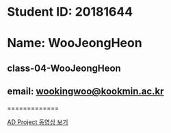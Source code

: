 # Student ID: 20181644
# Name: WooJeongHeon
## class-04-WooJeongHeon
## email: wookingwoo@kookmin.ac.kr

=============

[AD Project 동영상 보기](https://drive.google.com/open?id=1sq6_2ESGPUBBtkL7xN3zLRqcZqVA7MRB)
